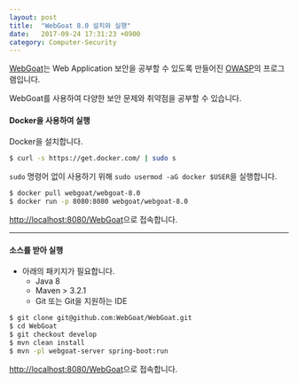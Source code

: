 ```yaml
---
layout: post
title:  "WebGoat 8.0 설치와 실행"
date:   2017-09-24 17:31:23 +0900
category: Computer-Security
---
```


[WebGoat](https://www.owasp.org/index.php/Category:OWASP_WebGoat_Project)는 Web Application 보안을 공부할 수 있도록 만들어진 [OWASP](https://www.owasp.org)의 프로그램입니다.

WebGoat를 사용하여 다양한 보안 문제와 취약점을 공부할 수 있습니다.

#### **Docker을 사용하여 실행**

Docker을 설치합니다.

```sh
$ curl -s https://get.docker.com/ | sudo s
```

`sudo` 명령어 없이 사용하기 위해 `sudo usermod -aG docker $USER`을 실행합니다.

```sh
$ docker pull webgoat/webgoat-8.0
$ docker run -p 8080:8080 webgoat/webgoat-8.0
```

[http://localhost:8080/WebGoat](http://localhost:8080/WebGoat)으로 접속합니다.

---

#### **소스를 받아 실행**

* 아래의 패키지가 필요합니다.
	- Java 8
	- Maven > 3.2.1
	- Git 또는 Git을 지원하는 IDE

```sh
$ git clone git@github.com:WebGoat/WebGoat.git
$ cd WebGoat
$ git checkout develop
$ mvn clean install
$ mvn -pl webgoat-server spring-boot:run
```

[http://localhost:8080/WebGoat](http://localhost:8080/WebGoat)으로 접속합니다.
